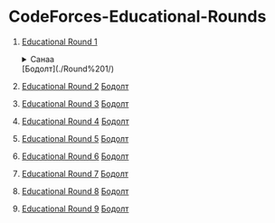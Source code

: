 # CodeForces-Educational-Rounds

1. [Educational Round 1](https://codeforces.com/contest/598)  
   <details>
      <summary>Санаа</summary>
      This is some hidden gem.
   </details>  
   [Бодолт](./Round%201/)    
2. [Educational Round 2](https://codeforces.com/contest/600)
   [Бодолт](./Round%202/)

3. [Educational Round 3](https://codeforces.com/contest/609)
   [Бодолт](./Round%203/)

4. [Educational Round 4](https://codeforces.com/contest/612)
   [Бодолт](./Round%204/)

5. [Educational Round 5](https://codeforces.com/contest/616)
    [Бодолт](./Round%205/)

6. [Educational Round 6](https://codeforces.com/contest/620)
    [Бодолт](./Round%206/)

7. [Educational Round 7](https://codeforces.com/contest/622)
    [Бодолт](./Round%207/)

8. [Educational Round 8](https://codeforces.com/contest/628)
    [Бодолт](./Round%208/)

9. [Educational Round 9](https://codeforces.com/contest/632)
    [Бодолт](./Round%209/)

